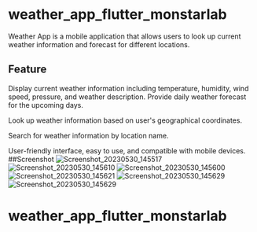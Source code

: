 # weather_app_flutter_monstarlab

Weather App is a mobile application that allows users to look up current weather information and forecast for different locations.

## Feature
Display current weather information including temperature, humidity, wind speed, pressure, and weather description.
Provide daily weather forecast for the upcoming days.

Look up weather information based on user's geographical coordinates.

Search for weather information by location name.

User-friendly interface, easy to use, and compatible with mobile devices.
##Screenshot
![Screenshot_20230530_145517](https://github.com/letanssang/weather_app_flutter_monstarlab/assets/67082439/cd72b6e4-d483-44e8-b1c7-9bc83e28d91a)
![Screenshot_20230530_145610](https://github.com/letanssang/weather_app_flutter_monstarlab/assets/67082439/211ae5ef-8ec9-4c7d-8de1-459010a8f98a)
![Screenshot_20230530_145600](https://github.com/letanssang/weather_app_flutter_monstarlab/assets/67082439/a5e41ce0-f245-489f-97a4-0327bcbdc6e7)
![Screenshot_20230530_145621](https://github.com/letanssang/weather_app_flutter_monstarlab/assets/67082439/203cecb9-4a58-4afa-a048-64b67dea7710)
![Screenshot_20230530_145629](https://github.com/letanssang/weather_app_flutter_monstarlab/assets/67082439/462e83c1-4eff-4dfb-9bef-a4fe1f590f1b)
![Screenshot_20230530_145629](https://github.com/letanssang/weather_app_flutter_monstarlab/assets/67082439/4fb43278-f25c-41c7-a861-7ab21c7dfca0)

# weather_app_flutter_monstarlab
